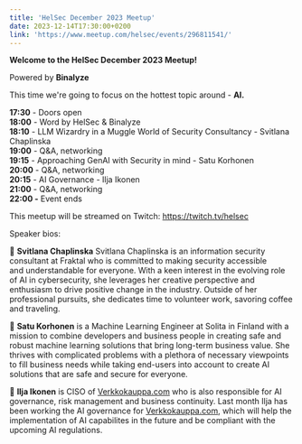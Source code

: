 ```yaml
---
title: 'HelSec December 2023 Meetup'
date: 2023-12-14T17:30:00+0200
link: 'https://www.meetup.com/helsec/events/296811541/'
---
```


**Welcome to the HelSec December 2023 Meetup!**

 Powered by **Binalyze**

 This time we're going to focus on the hottest topic around - **AI.**

 **17:30** \- Doors open  
**18:00** \- Word by HelSec & Binalyze  
**18:10** \- LLM Wizardry in a Muggle World of Security Consultancy \- Svitlana Chaplinska  
**19:00** \- Q&A\, networking  
**19:15** \- Approaching GenAI with Security in mind \- Satu Korhonen  
**20:00** \- Q&A\, networking  
**20:15** \- AI Governance \- Ilja Ikonen  
**21:00** \- Q&A\, networking  
**22:00 -** Event ends

 This meetup will be streamed on Twitch: <https://twitch.tv/helsec>

 Speaker bios:

 🔷 **Svitlana Chaplinska** Svitlana Chaplinska is an information security consultant at Fraktal who is committed to making security accessible and understandable for everyone. With a keen interest in the evolving role of AI in cybersecurity, she leverages her creative perspective and enthusiasm to drive positive change in the industry. Outside of her professional pursuits, she dedicates time to volunteer work, savoring coffee and traveling.

 🔷 **Satu Korhonen** is a Machine Learning Engineer at Solita in Finland with a mission to combine developers and business people in creating safe and robust machine learning solutions that bring long-term business value. She thrives with complicated problems with a plethora of necessary viewpoints to fill business needs while taking end-users into account to create AI solutions that are safe and secure for everyone.

 🔷 **Ilja Ikonen** is CISO of [Verkkokauppa.com](<https://verkkokauppa.com/>) who is also responsible for AI governance, risk management and business continuity. Last month Ilja has been working the AI governance for [Verkkokauppa.com](<https://verkkokauppa.com/>), which will help the implementation of AI capabilites in the future and be compliant with the upcoming AI regulations.

 